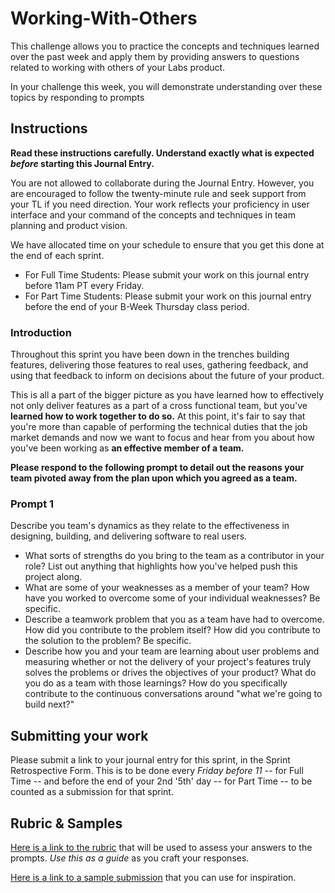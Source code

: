 # Working-With-Others

This challenge allows you to practice the concepts and techniques learned over the past week and apply them by providing answers to questions related to working with others of your Labs product.

In your challenge this week, you will demonstrate understanding over these topics by responding to prompts

## Instructions

**Read these instructions carefully. Understand exactly what is expected _before_ starting this Journal Entry.**

You are not allowed to collaborate during the Journal Entry. However, you are encouraged to follow the twenty-minute rule and seek support from your TL if you need direction. Your work reflects your proficiency in user interface and your command of the concepts and techniques in team planning and product vision.

We have allocated time on your schedule to ensure that you get this done at the end of each sprint.

- For Full Time Students: Please submit your work on this journal entry before 11am PT every Friday.
- For Part Time Students: Please submit your work on this journal entry before the end of your B-Week Thursday class period.

### Introduction

Throughout this sprint you have been down in the trenches building features, delivering those features to real uses, gathering feedback, and using that feedback to inform on decisions about the future of your product.

This is all a part of the bigger picture as you have learned how to effectively not only deliver features as a part of a cross functional team, but you've **learned how to work together to do so.** At this point, it's fair to say that you're more than capable of performing the technical duties that the job market demands and now we want to focus and hear from you about how you've been working as **an effective member of a team.**

**Please respond to the following prompt to detail out the reasons your team pivoted away from the plan upon which you agreed as a team.**

### Prompt 1

Describe you team's dynamics as they relate to the effectiveness in designing, building, and delivering software to real users.

- What sorts of strengths do you bring to the team as a contributor in your role? List out anything that highlights how you've helped push this project along.
- What are some of your weaknesses as a member of your team? How have you worked to overcome some of your individual weaknesses? Be specific.
- Describe a teamwork problem that you as a team have had to overcome. How did you contribute to the problem itself? How did you contribute to the solution to the problem? Be specific.
- Describe how you and your team are learning about user problems and measuring whether or not the delivery of your project's features truly solves the problems or drives the objectives of your product? What do you do as a team with those learnings? How do you specifically contribute to the continuous conversations around "what we're going to build next?"

## Submitting your work

Please submit a link to your journal entry for this sprint, in the Sprint Retrospective Form. This is to be done every _Friday before 11_ -- for Full Time -- and before the end of your 2nd '5th' day -- for Part Time -- to be counted as a submission for that sprint.

## Rubric & Samples

[Here is a link to the rubric](https://www.notion.so/lambdaschool/2-2-Rubric-Working-with-Others-508531415d61499792d0e9c976196991?p=cfe86bd38b124515867f266b9e59119c) that will be used to assess your answers to the prompts. _Use this as a guide_ as you craft your responses.

[Here is a link to a sample submission](https://www.notion.so/lambdaschool/2-2-Working-With-Others-Contribution-Entry-1f87b452ab294f6aa65d3b41e4e2f9e1) that you can use for inspiration.
